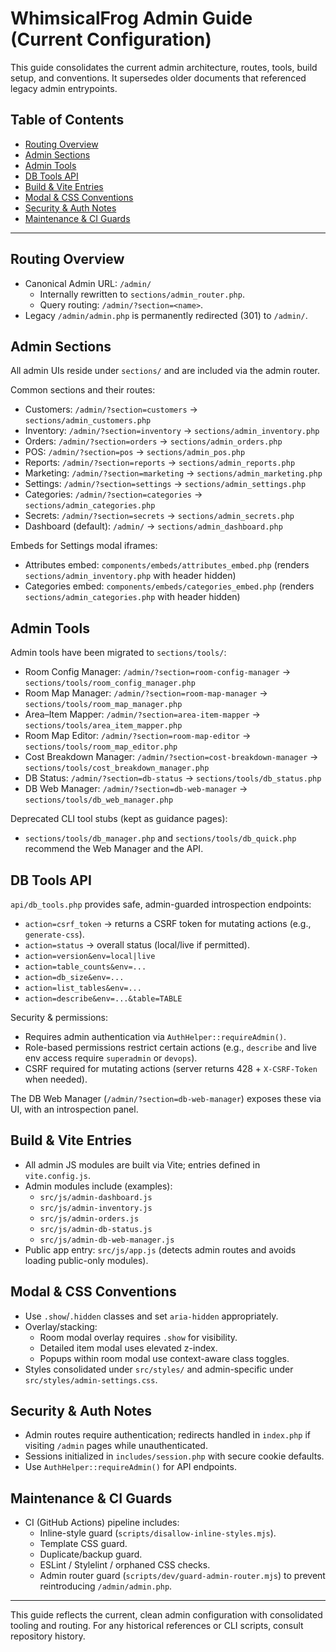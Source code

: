 # WhimsicalFrog Admin Guide (Current Configuration)

This guide consolidates the current admin architecture, routes, tools, build setup, and conventions. It supersedes older documents that referenced legacy admin entrypoints.

## Table of Contents
- [Routing Overview](#routing-overview)
- [Admin Sections](#admin-sections)
- [Admin Tools](#admin-tools)
- [DB Tools API](#db-tools-api)
- [Build & Vite Entries](#build--vite-entries)
- [Modal & CSS Conventions](#modal--css-conventions)
- [Security & Auth Notes](#security--auth-notes)
- [Maintenance & CI Guards](#maintenance--ci-guards)

---

## Routing Overview
- Canonical Admin URL: `/admin/`
  - Internally rewritten to `sections/admin_router.php`.
  - Query routing: `/admin/?section=<name>`.
- Legacy `/admin/admin.php` is permanently redirected (301) to `/admin/`.

## Admin Sections
All admin UIs reside under `sections/` and are included via the admin router.

Common sections and their routes:
- Customers: `/admin/?section=customers` → `sections/admin_customers.php`
- Inventory: `/admin/?section=inventory` → `sections/admin_inventory.php`
- Orders: `/admin/?section=orders` → `sections/admin_orders.php`
- POS: `/admin/?section=pos` → `sections/admin_pos.php`
- Reports: `/admin/?section=reports` → `sections/admin_reports.php`
- Marketing: `/admin/?section=marketing` → `sections/admin_marketing.php`
- Settings: `/admin/?section=settings` → `sections/admin_settings.php`
- Categories: `/admin/?section=categories` → `sections/admin_categories.php`
- Secrets: `/admin/?section=secrets` → `sections/admin_secrets.php`
- Dashboard (default): `/admin/` → `sections/admin_dashboard.php`

Embeds for Settings modal iframes:
- Attributes embed: `components/embeds/attributes_embed.php` (renders `sections/admin_inventory.php` with header hidden)
- Categories embed: `components/embeds/categories_embed.php` (renders `sections/admin_categories.php` with header hidden)

## Admin Tools
Admin tools have been migrated to `sections/tools/`:
- Room Config Manager: `/admin/?section=room-config-manager` → `sections/tools/room_config_manager.php`
- Room Map Manager: `/admin/?section=room-map-manager` → `sections/tools/room_map_manager.php`
- Area–Item Mapper: `/admin/?section=area-item-mapper` → `sections/tools/area_item_mapper.php`
- Room Map Editor: `/admin/?section=room-map-editor` → `sections/tools/room_map_editor.php`
- Cost Breakdown Manager: `/admin/?section=cost-breakdown-manager` → `sections/tools/cost_breakdown_manager.php`
- DB Status: `/admin/?section=db-status` → `sections/tools/db_status.php`
- DB Web Manager: `/admin/?section=db-web-manager` → `sections/tools/db_web_manager.php`

Deprecated CLI tool stubs (kept as guidance pages):
- `sections/tools/db_manager.php` and `sections/tools/db_quick.php` recommend the Web Manager and the API.

## DB Tools API
`api/db_tools.php` provides safe, admin-guarded introspection endpoints:
- `action=csrf_token` → returns a CSRF token for mutating actions (e.g., `generate-css`).
- `action=status` → overall status (local/live if permitted).
- `action=version&env=local|live`
- `action=table_counts&env=...`
- `action=db_size&env=...`
- `action=list_tables&env=...`
- `action=describe&env=...&table=TABLE`

Security & permissions:
- Requires admin authentication via `AuthHelper::requireAdmin()`.
- Role-based permissions restrict certain actions (e.g., `describe` and live env access require `superadmin` or `devops`).
- CSRF required for mutating actions (server returns 428 + `X-CSRF-Token` when needed).

The DB Web Manager (`/admin/?section=db-web-manager`) exposes these via UI, with an introspection panel.

## Build & Vite Entries
- All admin JS modules are built via Vite; entries defined in `vite.config.js`.
- Admin modules include (examples):
  - `src/js/admin-dashboard.js`
  - `src/js/admin-inventory.js`
  - `src/js/admin-orders.js`
  - `src/js/admin-db-status.js`
  - `src/js/admin-db-web-manager.js`
- Public app entry: `src/js/app.js` (detects admin routes and avoids loading public-only modules).

## Modal & CSS Conventions
- Use `.show`/`.hidden` classes and set `aria-hidden` appropriately.
- Overlay/stacking:
  - Room modal overlay requires `.show` for visibility.
  - Detailed item modal uses elevated z-index.
  - Popups within room modal use context-aware class toggles.
- Styles consolidated under `src/styles/` and admin-specific under `src/styles/admin-settings.css`.

## Security & Auth Notes
- Admin routes require authentication; redirects handled in `index.php` if visiting `/admin` pages while unauthenticated.
- Sessions initialized in `includes/session.php` with secure cookie defaults.
- Use `AuthHelper::requireAdmin()` for API endpoints.

## Maintenance & CI Guards
- CI (GitHub Actions) pipeline includes:
  - Inline-style guard (`scripts/disallow-inline-styles.mjs`).
  - Template CSS guard.
  - Duplicate/backup guard.
  - ESLint / Stylelint / orphaned CSS checks.
  - Admin router guard (`scripts/dev/guard-admin-router.mjs`) to prevent reintroducing `/admin/admin.php`.

---

This guide reflects the current, clean admin configuration with consolidated tooling and routing. For any historical references or CLI scripts, consult repository history.
